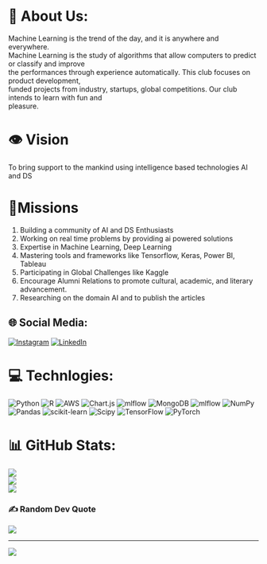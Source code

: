 # 💫 About Us:
Machine Learning is the trend of the day, and it is anywhere and everywhere.<br>Machine Learning is the study of algorithms that allow computers to predict or classify and improve<br>the performances through experience automatically. This club focuses on product development,<br>funded projects from industry, startups, global competitions. Our club intends to learn with fun and<br>pleasure.
# 👁️ Vision 
To bring support to the mankind using intelligence based technologies AI and DS
# 🎯Missions
1. Building a community of AI and DS Enthusiasts
2. Working on real time problems by providing ai powered solutions
3. Expertise in Machine Learning, Deep Learning
4. Mastering tools and frameworks like Tensorflow, Keras, Power BI, Tableau
5. Participating in Global Challenges like Kaggle
6. Encourage Alumni Relations to promote cultural, academic, and literary advancement.
7. Researching on the domain AI and to publish the articles
## 🌐 Social Media:
[![Instagram](https://img.shields.io/badge/Instagram-%23E4405F.svg?logo=Instagram&logoColor=white)](https://instagram.com/kognitiv_club) [![LinkedIn](https://img.shields.io/badge/LinkedIn-%230077B5.svg?logo=linkedin&logoColor=white)](https://www.linkedin.com/company/kognitiv-club/) 

# 💻 Technlogies:
![Python](https://img.shields.io/badge/python-3670A0?style=for-the-badge&logo=python&logoColor=ffdd54) ![R](https://img.shields.io/badge/r-%23276DC3.svg?style=for-the-badge&logo=r&logoColor=white) ![AWS](https://img.shields.io/badge/AWS-%23FF9900.svg?style=for-the-badge&logo=amazon-aws&logoColor=white) ![Chart.js](https://img.shields.io/badge/chart.js-F5788D.svg?style=for-the-badge&logo=chart.js&logoColor=white) ![mlflow](https://img.shields.io/badge/mlflow-%23d9ead3.svg?style=for-the-badge&logo=numpy&logoColor=blue) ![MongoDB](https://img.shields.io/badge/MongoDB-%234ea94b.svg?style=for-the-badge&logo=mongodb&logoColor=white) ![mlflow](https://img.shields.io/badge/mlflow-%23d9ead3.svg?style=for-the-badge&logo=numpy&logoColor=blue) ![NumPy](https://img.shields.io/badge/numpy-%23013243.svg?style=for-the-badge&logo=numpy&logoColor=white) ![Pandas](https://img.shields.io/badge/pandas-%23150458.svg?style=for-the-badge&logo=pandas&logoColor=white) ![scikit-learn](https://img.shields.io/badge/scikit--learn-%23F7931E.svg?style=for-the-badge&logo=scikit-learn&logoColor=white) ![Scipy](https://img.shields.io/badge/SciPy-%230C55A5.svg?style=for-the-badge&logo=scipy&logoColor=%white) ![TensorFlow](https://img.shields.io/badge/TensorFlow-%23FF6F00.svg?style=for-the-badge&logo=TensorFlow&logoColor=white) ![PyTorch](https://img.shields.io/badge/PyTorch-%23EE4C2C.svg?style=for-the-badge&logo=PyTorch&logoColor=white)
# 📊 GitHub Stats:
![](https://github-readme-stats.vercel.app/api?username=kognitivclub&theme=dark&hide_border=false&include_all_commits=true&count_private=true)<br/>
![](https://github-readme-streak-stats.herokuapp.com/?user=kognitivclub&theme=dark&hide_border=false)<br/>
![](https://github-readme-stats.vercel.app/api/top-langs/?username=kognitivclub&theme=dark&hide_border=false&include_all_commits=true&count_private=true&layout=compact)

### ✍️ Random Dev Quote
![](https://quotes-github-readme.vercel.app/api?type=horizontal&theme=radical)

---
[![](https://visitcount.itsvg.in/api?id=kognitivclub&icon=0&color=1)](https://visitcount.itsvg.in)
